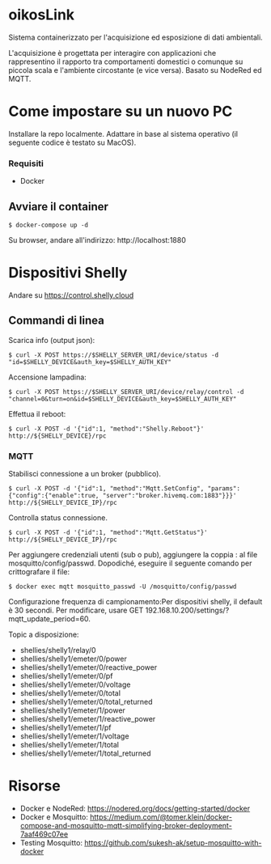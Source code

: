 # oikosLink
Sistema containerizzato per l'acquisizione ed esposizione di dati ambientali. 

L'acquisizione è progettata per interagire con applicazioni che rappresentino il rapporto tra comportamenti domestici o comunque su piccola scala e l'ambiente circostante (e vice versa). Basato su NodeRed ed MQTT.

# Come impostare su un nuovo PC

Installare la repo localmente. Adattare in base al sistema operativo (il seguente codice è testato su MacOS). 

### Requisiti
- Docker

## Avviare il container

    $ docker-compose up -d

Su browser, andare all'indirizzo: http://localhost:1880

# Dispositivi Shelly

Andare su https://control.shelly.cloud 

## Commandi di linea

Scarica info (output json):

    $ curl -X POST https://$SHELLY_SERVER_URI/device/status -d "id=$SHELLY_DEVICE&auth_key=$SHELLY_AUTH_KEY"

Accensione lampadina: 

    $ curl -X POST https://$SHELLY_SERVER_URI/device/relay/control -d "channel=0&turn=on&id=$SHELLY_DEVICE&auth_key=$SHELLY_AUTH_KEY"

Effettua il reboot:

    $ curl -X POST -d '{"id":1, "method":"Shelly.Reboot"}' http://${SHELLY_DEVICE}/rpc

### MQTT

Stabilisci connessione a un broker (pubblico).

    $ curl -X POST -d '{"id":1, "method":"Mqtt.SetConfig", "params":{"config":{"enable":true, "server":"broker.hivemq.com:1883"}}}' http://${SHELLY_DEVICE_IP}/rpc

Controlla status connessione.

    $ curl -X POST -d '{"id":1, "method":"Mqtt.GetStatus"}' http://${SHELLY_DEVICE_IP}/rpc

Per aggiungere credenziali utenti (sub o pub), aggiungere la coppia <nome utente>:<password> al file mosquitto/config/passwd. Dopodiché, eseguire il seguente comando per crittografare il file: 

    $ docker exec mqtt mosquitto_passwd -U /mosquitto/config/passwd

Configurazione frequenza di campionamento:Per dispositivi shelly, il default è 30 secondi. Per modificare, usare GET 192.168.10.200/settings/?mqtt_update_period=60.

Topic a disposizione:

- shellies/shelly1/relay/0
- shellies/shelly1/emeter/0/power
- shellies/shelly1/emeter/0/reactive_power
- shellies/shelly1/emeter/0/pf
- shellies/shelly1/emeter/0/voltage
- shellies/shelly1/emeter/0/total 
- shellies/shelly1/emeter/0/total_returned
- shellies/shelly1/emeter/1/power 
- shellies/shelly1/emeter/1/reactive_power
- shellies/shelly1/emeter/1/pf 
- shellies/shelly1/emeter/1/voltage 
- shellies/shelly1/emeter/1/total 
- shellies/shelly1/emeter/1/total_returned

# Risorse
- Docker e NodeRed: https://nodered.org/docs/getting-started/docker
- Docker e Mosquitto: https://medium.com/@tomer.klein/docker-compose-and-mosquitto-mqtt-simplifying-broker-deployment-7aaf469c07ee
- Testing Mosquitto: https://github.com/sukesh-ak/setup-mosquitto-with-docker